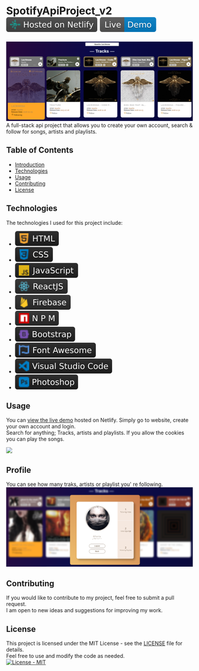 # SpotifyApiProject_v2 [![Live on Netlify](https://raw.githubusercontent.com/Nihilnia/GithubBadges/e14078343be44292c313b478de702e34fcdf556e/HostedOn_Netlify.svg)](https://spotifyapiproject.netlify.app) [![Live Demo](https://raw.githubusercontent.com/Nihilnia/GithubBadges/e14078343be44292c313b478de702e34fcdf556e/liveDemo_Blue.svg)](https://spotifyapiproject.netlify.app)

![](https://raw.githubusercontent.com/Nihilnia/SpotifyApiProject_v2/main/public/thumbnail_2.png)<br/>
A full-stack api project that allows you to create your own account, search & follow for songs, artists and playlists. <br/>

## Table of Contents
- [Introduction](#introduction)
- [Technologies](#technologies)
- [Usage](#usage)
- [Contributing](#contributing)
- [License](#license)

## Technologies

The technologies I used for this project include:

- ![HTML](https://raw.githubusercontent.com/Nihilnia/GithubBadges/d789604b7dce1b979d009e0751f7d4a26c07a2f9/HTML.svg)
- ![CSS](https://raw.githubusercontent.com/Nihilnia/GithubBadges/d789604b7dce1b979d009e0751f7d4a26c07a2f9/CSS.svg)
- ![JavaScript](https://raw.githubusercontent.com/Nihilnia/GithubBadges/d789604b7dce1b979d009e0751f7d4a26c07a2f9/JavaScript.svg)
- ![ReactJS](https://raw.githubusercontent.com/Nihilnia/GithubBadges/4cd8f1c7b53b4cc938851028910a5b4feec675be/ReactJS.svg)
- ![Firestore](https://raw.githubusercontent.com/Nihilnia/GithubBadges/4cd8f1c7b53b4cc938851028910a5b4feec675be/Firebase.svg)
- ![NPM](https://raw.githubusercontent.com/Nihilnia/GithubBadges/e14078343be44292c313b478de702e34fcdf556e/NPM.svg)
- ![Bootstrap](https://raw.githubusercontent.com/Nihilnia/GithubBadges/0b7f184049c916a280364eef477d4acbdebbb68b/Bootstrap.svg)
- ![Font Awesome](https://raw.githubusercontent.com/Nihilnia/GithubBadges/0b7f184049c916a280364eef477d4acbdebbb68b/FontAwesome.svg)
- ![Visual Studio Code](https://raw.githubusercontent.com/Nihilnia/GithubBadges/e9692944c51f668445da9f0cfba33112102a3484/VSCode.svg)
- ![Photoshop](https://raw.githubusercontent.com/Nihilnia/GithubBadges/d789604b7dce1b979d009e0751f7d4a26c07a2f9/Photoshop.svg)

## Usage
You can [view the live demo](https://spotifyapiproject.netlify.app) hosted on Netlify.
Simply go to website, create your own account and login. <br/>
Search for anything; Tracks, artists and playlists.
If you allow the cookies you can play the songs. <br/>

<img src="https://github.com/Nihilnia/SpotifyApiProject_v2/blob/main/public/gif_1.gif" width="830">

<h2>Profile</h2>
You can see how many traks, artists or playlist you' re following.
<img src="https://raw.githubusercontent.com/Nihilnia/SpotifyApiProject_v2/main/public/thumbnail_3.png" width="830">

## Contributing
If you would like to contribute to my project, feel free to submit a pull request. <br/>
I am open to new ideas and suggestions for improving my work. 

## License
This project is licensed under the MIT License - see the [LICENSE](https://github.com/Nihilnia/Portfolio/blob/main/LICENSE.md) file for details.<br/>
Feel free to use and modify the code as needed.<br/>
[![License - MIT](https://img.shields.io/badge/License-MIT-8CB904)](https://choosealicense.com/licenses/mit/)
